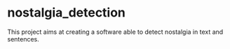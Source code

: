 nostalgia_detection
===================

This project aims at creating a software able to detect nostalgia in text and sentences. 

